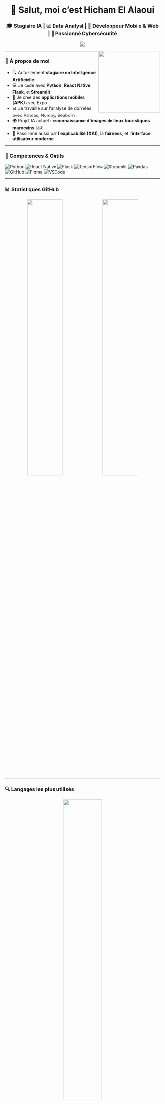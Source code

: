 <h1 align="center">🚀 Salut, moi c’est Hicham El Alaoui</h1>
<h3 align="center">🎓 Stagiaire IA | 📊 Data Analyst | 📱 Développeur Mobile & Web | 🔐 Passionné Cybersécurité</h3>

<p align="center">
  <img src="https://readme-typing-svg.demolab.com/?lines=Bienvenue+sur+mon+profil+GitHub!;IA+%7C+Data+%7C+Mobile+%7C+Dev+FullStack;Toujours+en+apprentissage+et+création!&center=true&width=500&height=45&color=F7C71C&vCenter=true&size=22" />
</p>

<img align="right" src="https://media.giphy.com/media/qgQUggAC3Pfv687qPC/giphy.gif" width="200" />

---

### 🚀 À propos de moi

- 🔍 Actuellement **stagiaire en Intelligence Artificielle**  
- 💻 Je code avec **Python**, **React Native**, **Flask**, et **Streamlit**
- 📲 Je crée des **applications mobiles (APK)** avec Expo
- 📊 Je travaille sur l’analyse de données avec Pandas, Numpy, Seaborn
- 🌍 Projet IA actuel : **reconnaissance d'images de lieux touristiques marocains** 🇲🇦
- 🧠 Passionné aussi par **l’explicabilité (XAI)**, la **fairness**, et l’**interface utilisateur moderne**

---

### 🧰 Compétences & Outils

![Python](https://img.shields.io/badge/-Python-333?style=flat&logo=python)
![React Native](https://img.shields.io/badge/-React_Native-333?style=flat&logo=react)
![Flask](https://img.shields.io/badge/-Flask-333?style=flat&logo=flask)
![TensorFlow](https://img.shields.io/badge/-TensorFlow-333?style=flat&logo=tensorflow)
![Streamlit](https://img.shields.io/badge/-Streamlit-333?style=flat&logo=streamlit)
![Pandas](https://img.shields.io/badge/-Pandas-333?style=flat&logo=pandas)
![GitHub](https://img.shields.io/badge/-GitHub-333?style=flat&logo=github)
![Figma](https://img.shields.io/badge/-Figma-333?style=flat&logo=figma)
![VSCode](https://img.shields.io/badge/-VSCode-333?style=flat&logo=visualstudiocode)

---

### 📊 Statistiques GitHub

<p align="center">
  <img src="https://github-readme-stats.vercel.app/api?username=HichamElAlaoui&show_icons=true&theme=merko" width="48%" />
  <img src="https://github-readme-streak-stats.herokuapp.com/?user=HichamElAlaoui&theme=merko" width="48%" />
</p>

---

### 🔍 Langages les plus utilisés

<p align="center">
  <img src="https://github-readme-stats.vercel.app/api/top-langs/?username=HichamElAlaoui&layout=compact&theme=dracula" width="50%" />
</p>

---

### 🐍 Snake Contribution Graph

![snake gif](https://github.com/HichamElAlaoui/HichamElAlaoui/blob/output/github-contribution-grid-snake.svg)

---

### 🏆 Réalisations

- 🧠 Projet IA d’identification des lieux via images 📸
- 📱 Génération d’APK Android en React Native
- 🎯 Déploiement Flask API & Streamlit en ligne
- 📈 Dashboards de visualisation statistique (Matplotlib, Seaborn)
- 🔐 Projet XAI + FairAI + Streamlit UI moderne

---

### 🌐 Me contacter

[![LinkedIn](https://img.shields.io/badge/LinkedIn-blue?style=flat-square&logo=linkedin)](https://linkedin.com/in/hicham-ai)  
[![Discord](https://img.shields.io/badge/Discord-Hicham%232343-5865F2?style=flat-square&logo=discord)](https://discordid.netlify.app/?id=592208059099774976)  
[![Email](https://img.shields.io/badge/Email-elalaouihicham.dev@gmail.com-red?style=flat-square&logo=gmail)](mailto:elalaouihicham.dev@gmail.com)

---

> 🧠 *“Apprends. Pratique. Partage. Progresse.”*

---

### ⚡ Fun Fact:
```txt
Je peux transformer une image de ton téléphone en prédiction IA + résumé Wikipédia + position Google Maps 😎
